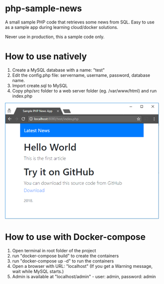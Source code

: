 # php-sample-news
A small sample PHP code that retrieves some news from SQL. Easy to use as a sample app during learning cloud/docker solutions.

Never use in production, this a sample code only.

# How to use natively

 1. Create a MySQL database with a name: "test"
 2. Edit the config.php file: servername, username, password, database name.
 3. Import create.sql to MySQL
 4. Copy php/src folder to a web server folder (eg. /var/www/html) and run index.php

![index.php running in a Browser](intro.png)


# How to use with Docker-compose

 1. Open terminal in root folder of the project
 2. run "docker-compose build" to create the containers
 3. run "docker-compose up -d" to run the containers
 4. Open a browser with URL: "localhost" (If you get a Warning message, wait while MySQL starts.)
 5. Admin is available at "localhost/admin" - user: admin, password: admin

